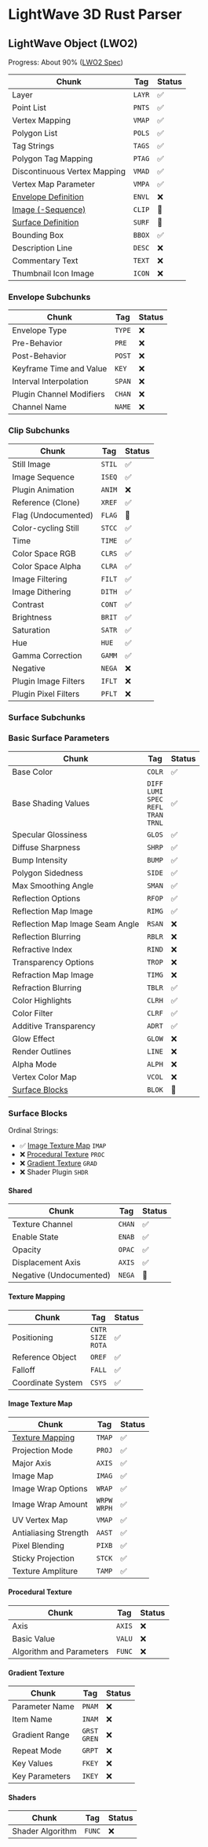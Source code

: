 # LightWave 3D Rust Parser

## LightWave Object (LWO2)

Progress: About 90% ([LWO2 Spec](http://static.lightwave3d.com/sdk/2015/html/filefmts/lwo2.html))

| Chunk                                      | Tag    | Status |
|--------------------------------------------|--------|--------|
| Layer                                      | `LAYR` | ✅      |
| Point List                                 | `PNTS` | ✅      |
| Vertex Mapping                             | `VMAP` | ✅      |
| Polygon List                               | `POLS` | ✅      |
| Tag Strings                                | `TAGS` | ✅      |
| Polygon Tag Mapping                        | `PTAG` | ✅      |
| Discontinuous Vertex Mapping               | `VMAD` | ✅      |
| Vertex Map Parameter                       | `VMPA` | ✅      |
| [Envelope Definition](#envelope-subchunks) | `ENVL` | ❌      |
| [Image (-Sequence)](#clip-subchunks)       | `CLIP` | 🚧     |
| [Surface Definition](#surface-subchunks)   | `SURF` | 🚧     |
| Bounding Box                               | `BBOX` | ✅      |
| Description Line                           | `DESC` | ❌      |
| Commentary Text                            | `TEXT` | ❌      |
| Thumbnail Icon Image                       | `ICON` | ❌      |


### Envelope Subchunks

| Chunk                    | Tag    | Status |
|--------------------------|--------|--------|
| Envelope Type            | `TYPE` | ❌      |
| Pre-Behavior             | `PRE`  | ❌      |
| Post-Behavior            | `POST` | ❌      |
| Keyframe Time and Value  | `KEY`  | ❌      |
| Interval Interpolation   | `SPAN` | ❌      |
| Plugin Channel Modifiers | `CHAN` | ❌      |
| Channel Name             | `NAME` | ❌      |


### Clip Subchunks

| Chunk                | Tag    | Status |
|----------------------|--------|--------|
| Still Image          | `STIL` | ✅      |
| Image Sequence       | `ISEQ` | ✅      |
| Plugin Animation     | `ANIM` | ❌      |
| Reference (Clone)    | `XREF` | ✅      |
 | Flag (Undocumented)  | `FLAG` | 🚧     | 
| Color-cycling Still  | `STCC` | ✅      |
| Time                 | `TIME` | ✅      |
| Color Space RGB      | `CLRS` | ✅      |
| Color Space Alpha    | `CLRA` | ✅      |
| Image Filtering      | `FILT` | ✅      |
| Image Dithering      | `DITH` | ✅      |
| Contrast             | `CONT` | ✅      | 
| Brightness           | `BRIT` | ✅      | 
| Saturation           | `SATR` | ✅      | 
| Hue                  | `HUE`  | ✅      | 
| Gamma Correction     | `GAMM` | ✅      | 
| Negative             | `NEGA` | ❌      | 
| Plugin Image Filters | `IFLT` | ❌      | 
| Plugin Pixel Filters | `PFLT` | ❌      | 


### Surface Subchunks

### Basic Surface Parameters

| Chunk                             | Tag                                                      | Status |
|-----------------------------------|----------------------------------------------------------|--------|
| Base Color                        | `COLR`                                                   | ✅      |
| Base Shading Values               | `DIFF`<br>`LUMI`<br>`SPEC`<br>`REFL`<br>`TRAN`<br>`TRNL` | ✅      |
| Specular Glossiness               | `GLOS`                                                   | ✅      |
| Diffuse Sharpness                 | `SHRP`                                                   | ✅      |
| Bump Intensity                    | `BUMP`                                                   | ✅      | 
| Polygon Sidedness                 | `SIDE`                                                   | ✅      |
| Max Smoothing Angle               | `SMAN`                                                   | ✅      |
| Reflection Options                | `RFOP`                                                   | ✅      |
| Reflection Map Image              | `RIMG`                                                   | ✅      |
| Reflection Map Image Seam Angle   | `RSAN`                                                   | ❌      |
| Reflection Blurring               | `RBLR`                                                   | ❌      |
| Refractive Index                  | `RIND`                                                   | ❌      | 
| Transparency Options              | `TROP`                                                   | ❌      | 
| Refraction Map Image              | `TIMG`                                                   | ❌      | 
| Refraction Blurring               | `TBLR`                                                   | ✅      | 
| Color Highlights                  | `CLRH`                                                   | ✅      | 
| Color Filter                      | `CLRF`                                                   | ✅      | 
| Additive Transparency             | `ADRT`                                                   | ✅      | 
| Glow Effect                       | `GLOW`                                                   | ❌      | 
| Render Outlines                   | `LINE`                                                   | ❌      | 
| Alpha Mode                        | `ALPH`                                                   | ❌      | 
| Vertex Color Map                  | `VCOL`                                                   | ❌      | 
| [Surface Blocks](#surface-blocks) | `BLOK`                                                   | 🚧     | 

### Surface Blocks

Ordinal Strings:
* ✅ [Image Texture Map](#image-texture-map) `IMAP`
* ❌ [Procedural Texture](#procedural-texture) `PROC`
* ❌ [Gradient Texture](#gradient-texture) `GRAD`
* ❌ Shader Plugin `SHDR`

#### Shared

| Chunk                   | Tag    | Status |
|-------------------------|--------|--------|
| Texture Channel         | `CHAN` | ✅      |
| Enable State            | `ENAB` | ✅      |
| Opacity                 | `OPAC` | ✅      |
| Displacement Axis       | `AXIS` | ✅      |
| Negative (Undocumented) | `NEGA` | 🚧     |

#### Texture Mapping

| Chunk               | Tag                        | Status |
|---------------------|----------------------------|--------|
| Positioning         | `CNTR`<br>`SIZE`<br>`ROTA` | ✅      |
| Reference Object    | `OREF`                     | ✅      |
| Falloff             | `FALL`                     | ✅      |
| Coordinate System   | `CSYS`                     | ✅      | 

#### Image Texture Map

| Chunk                               | Tag              | Status |
|-------------------------------------|------------------|--------|
| [Texture Mapping](#texture-mapping) | `TMAP`           | ✅      |
| Projection Mode                     | `PROJ`           | ✅      |
| Major Axis                          | `AXIS`           | ✅      |
| Image Map                           | `IMAG`           | ✅      |
| Image Wrap Options                  | `WRAP`           | ✅      |
| Image Wrap Amount                   | `WRPW`<br>`WRPH` | ✅      | 
| UV Vertex Map                       | `VMAP`           | ✅      |
| Antialiasing Strength               | `AAST`           | ✅      |
| Pixel Blending                      | `PIXB`           | ✅      |
| Sticky Projection                   | `STCK`           | ✅      |
| Texture Ampliture                   | `TAMP`           | ✅      |

#### Procedural Texture

| Chunk                    | Tag    | Status |
|--------------------------|--------|--------|
| Axis                     | `AXIS` | ❌      |
| Basic Value              | `VALU` | ❌      |
| Algorithm and Parameters | `FUNC` | ❌      |

#### Gradient Texture

| Chunk          | Tag               | Status |
|----------------|-------------------|--------|
| Parameter Name | `PNAM`            | ❌      |
| Item Name      | `INAM`            | ❌      |
| Gradient Range | `GRST`<br>`GREN`  | ❌      |
| Repeat Mode    | `GRPT`            | ❌      |
| Key Values     | `FKEY`            | ❌      |
| Key Parameters | `IKEY`            | ❌      |

#### Shaders


| Chunk            | Tag    | Status |
|------------------|--------|--------|
| Shader Algorithm | `FUNC` | ❌      |
